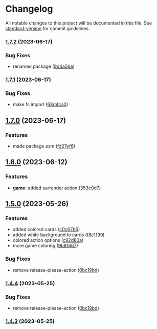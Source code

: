 # Changelog

All notable changes to this project will be documented in this file. See [standard-version](https://github.com/conventional-changelog/standard-version) for commit guidelines.

### [1.7.2](https://github.com/suptower/js-blackjack/compare/v1.7.1...v1.7.2) (2023-06-17)


### Bug Fixes

* renamed package ([9d4a56e](https://github.com/suptower/js-blackjack/commit/9d4a56e3f7b21e7bae105714f3c97d35f64b0e56))

### [1.7.1](https://github.com/suptower/js-blackjack/compare/v1.7.0...v1.7.1) (2023-06-17)


### Bug Fixes

* make fs import ([68d4ca0](https://github.com/suptower/js-blackjack/commit/68d4ca08433df75753dfd3d59859e98dd254881e))

## [1.7.0](https://github.com/suptower/js-blackjack/compare/v1.6.0...v1.7.0) (2023-06-17)


### Features

* made package esm ([fd27ef6](https://github.com/suptower/js-blackjack/commit/fd27ef6694ba7e5fb2df7d132443da7996b1f7d7))

## [1.6.0](https://github.com/suptower/js-blackjack/compare/v1.5.0...v1.6.0) (2023-06-12)

### Features

- **game:** added surrender action ([353c0d7](https://github.com/suptower/js-blackjack/commit/353c0d73224e473deed79ee631297bfddc9c9f41))

## [1.5.0](https://github.com/suptower/js-blackjack/compare/v1.4.2...v1.5.0) (2023-05-26)

### Features

- added colored cards ([c0c67b6](https://github.com/suptower/js-blackjack/commit/c0c67b6bbe3f0cac8e7a4a011d03d6c1c63bcef5))
- added white background to cards ([f8c1199](https://github.com/suptower/js-blackjack/commit/f8c119938589efcda5934201f0b9dbc2a5c41d0b))
- colored action options ([c92d80a](https://github.com/suptower/js-blackjack/commit/c92d80aad080c976b8c07f0582f9104cba7af5f3))
- more game coloring ([9b81667](https://github.com/suptower/js-blackjack/commit/9b81667619a7c1acc2eb38d5468edbe927475898))

### Bug Fixes

- remove release-please-action ([0bc19bd](https://github.com/suptower/js-blackjack/commit/0bc19bd4897daddc8efec6e484b26bfa344439d4))

### [1.4.4](https://github.com/suptower/js-blackjack/compare/v1.4.3...v1.4.4) (2023-05-25)

### Bug Fixes

- remove release-please-action ([0bc19bd](https://github.com/suptower/js-blackjack/commit/0bc19bd4897daddc8efec6e484b26bfa344439d4))

### [1.4.3](https://github.com/suptower/js-blackjack/compare/v1.4.2...v1.4.3) (2023-05-25)
